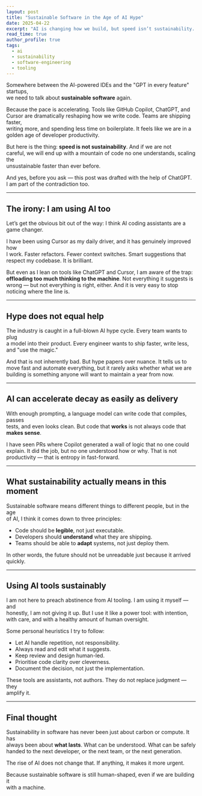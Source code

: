 ```yaml
---
layout: post
title: "Sustainable Software in the Age of AI Hype"
date: 2025-04-22
excerpt: "AI is changing how we build, but speed isn’t sustainability. If we’re not careful, we’ll automate our way into chaos — faster than ever before."
read_time: true
author_profile: true
tags:
  - ai
  - sustainability
  - software-engineering
  - tooling
--- 
```


Somewhere between the AI-powered IDEs and the "GPT in every feature" startups,  
we need to talk about **sustainable software** again.

Because the pace is accelerating. Tools like GitHub Copilot, ChatGPT, and  
Cursor are dramatically reshaping how we write code. Teams are shipping faster,  
writing more, and spending less time on boilerplate. It feels like we are in a  
golden age of developer productivity.

But here is the thing: **speed is not sustainability**. And if we are not  
careful, we will end up with a mountain of code no one understands, scaling the  
unsustainable faster than ever before.

And yes, before you ask — this post was drafted with the help of ChatGPT.  
I am part of the contradiction too.

<!--more-->

---

## The irony: I am using AI too

Let’s get the obvious bit out of the way: I think AI coding assistants are a  
game changer.

I have been using Cursor as my daily driver, and it has genuinely improved how  
I work. Faster refactors. Fewer context switches. Smart suggestions that  
respect my codebase. It is brilliant.

But even as I lean on tools like ChatGPT and Cursor, I am aware of the trap:  
**offloading too much thinking to the machine**. Not everything it suggests is  
wrong — but not everything is right, either. And it is very easy to stop  
noticing where the line is.

---

## Hype does not equal help

The industry is caught in a full-blown AI hype cycle. Every team wants to plug  
a model into their product. Every engineer wants to ship faster, write less,  
and "use the magic."

And that is not inherently bad. But hype papers over nuance. It tells us to  
move fast and automate everything, but it rarely asks whether what we are  
building is something anyone will want to maintain a year from now.

---

## AI can accelerate decay as easily as delivery

With enough prompting, a language model can write code that compiles, passes  
tests, and even looks clean. But code that **works** is not always code that  
**makes sense**.

I have seen PRs where Copilot generated a wall of logic that no one could  
explain. It did the job, but no one understood how or why. That is not  
productivity — that is entropy in fast-forward.

---

## What sustainability actually means in this moment

Sustainable software means different things to different people, but in the age  
of AI, I think it comes down to three principles:

- Code should be **legible**, not just executable.  
- Developers should **understand** what they are shipping.  
- Teams should be able to **adapt** systems, not just deploy them.

In other words, the future should not be unreadable just because it arrived  
quickly.

---

## Using AI tools sustainably

I am not here to preach abstinence from AI tooling. I am using it myself — and  
honestly, I am not giving it up. But I use it like a power tool: with intention,  
with care, and with a healthy amount of human oversight.

Some personal heuristics I try to follow:

- Let AI handle repetition, not responsibility.  
- Always read and edit what it suggests.  
- Keep review and design human-led.  
- Prioritise code clarity over cleverness.  
- Document the decision, not just the implementation.

These tools are assistants, not authors. They do not replace judgment — they  
amplify it.

---

## Final thought

Sustainability in software has never been just about carbon or compute. It has  
always been about **what lasts**. What can be understood. What can be safely  
handed to the next developer, or the next team, or the next generation.

The rise of AI does not change that. If anything, it makes it more urgent.

Because sustainable software is still human-shaped, even if we are building it  
with a machine.
